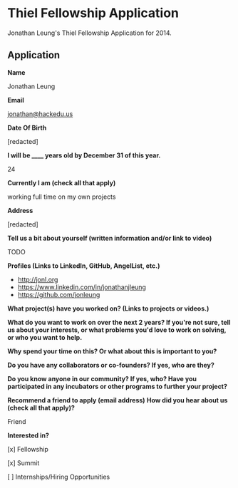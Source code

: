# Thiel Fellowship Application

Jonathan Leung's Thiel Fellowship Application for 2014.

## Application

**Name**

Jonathan Leung

**Email**

jonathan@hackedu.us

**Date Of Birth**

[redacted]

**I will be ____ years old by December 31 of this year.**

24

**Currently I am (check all that apply)**

working full time on my own projects

**Address**

[redacted]

**Tell us a bit about yourself (written information and/or link to video)**

TODO

**Profiles (Links to LinkedIn, GitHub, AngelList, etc.)**

- http://jonl.org
- https://www.linkedin.com/in/jonathanjleung
- https://github.com/jonleung

**What project(s) have you worked on? (Links to projects or videos.)**

**What do you want to work on over the next 2 years? If you're not sure, tell us
about your interests, or what problems you'd love to work on solving, or who you
want to help.**

**Why spend your time on this? Or what about this is important to you?**

**Do you have any collaborators or co-founders? If yes, who are they?**

**Do you know anyone in our community? If yes, who? Have you participated in any
incubators or other programs to further your project?**

**Recommend a friend to apply (email address)**
**How did you hear about us (check all that apply)?**

Friend

**Interested in?**

[x] Fellowship

[x] Summit

[ ] Internships/Hiring Opportunities
